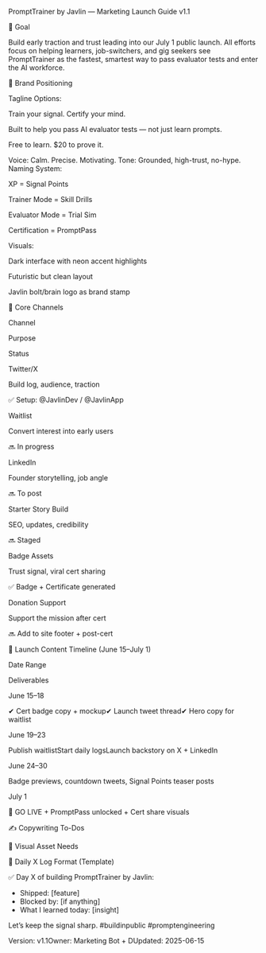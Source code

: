 PromptTrainer by Javlin — Marketing Launch Guide v1.1

🎯 Goal

Build early traction and trust leading into our July 1 public launch. All efforts focus on helping learners, job-switchers, and gig seekers see PromptTrainer as the fastest, smartest way to pass evaluator tests and enter the AI workforce.

🧠 Brand Positioning

Tagline Options:

Train your signal. Certify your mind.

Built to help you pass AI evaluator tests — not just learn prompts.

Free to learn. $20 to prove it.

Voice: Calm. Precise. Motivating.
Tone: Grounded, high-trust, no-hype.
Naming System:

XP = Signal Points

Trainer Mode = Skill Drills

Evaluator Mode = Trial Sim

Certification = PromptPass

Visuals:

Dark interface with neon accent highlights

Futuristic but clean layout

Javlin bolt/brain logo as brand stamp

📍 Core Channels

Channel

Purpose

Status

Twitter/X

Build log, audience, traction

✅ Setup: @JavlinDev / @JavlinApp

Waitlist

Convert interest into early users

🔜 In progress

LinkedIn

Founder storytelling, job angle

🔜 To post

Starter Story Build

SEO, updates, credibility

🔜 Staged

Badge Assets

Trust signal, viral cert sharing

✅ Badge + Certificate generated

Donation Support

Support the mission after cert

🔜 Add to site footer + post-cert

📆 Launch Content Timeline (June 15–July 1)

Date Range

Deliverables

June 15–18

✔ Cert badge copy + mockup✔ Launch tweet thread✔ Hero copy for waitlist

June 19–23

Publish waitlistStart daily logsLaunch backstory on X + LinkedIn

June 24–30

Badge previews, countdown tweets, Signal Points teaser posts

July 1

🚀 GO LIVE + PromptPass unlocked + Cert share visuals

✍️ Copywriting To-Dos



🎨 Visual Asset Needs



🧠 Daily X Log Format (Template)

✅ Day X of building PromptTrainer by Javlin:

- Shipped: [feature]
- Blocked by: [if anything]
- What I learned today: [insight]

Let’s keep the signal sharp. #buildinpublic #promptengineering

Version: v1.1Owner: Marketing Bot + DUpdated: 2025-06-15